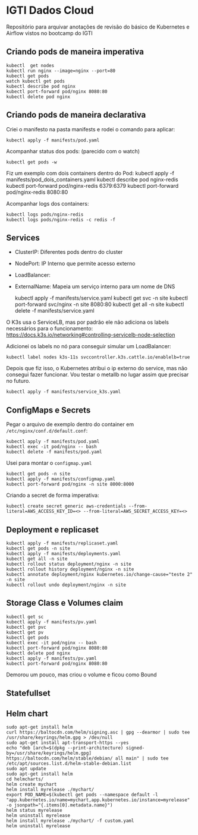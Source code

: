 # IGTI Dados Cloud

Repositório para arquivar anotações de revisão do básico de Kubernetes e Airflow vistos no bootcamp do IGTI

## Criando pods de maneira imperativa

    kubectl  get nodes
    kubectl run nginx --image=nginx --port=80
    kubectl get pods
    watch kubectl get pods
    kubectl describe pod nginx
    kubectl port-forward pod/nginx 8080:80
    kubectl delete pod nginx

## Criando pods de maneira declarativa

Criei o manifesto na pasta manifests e rodei o comando para aplicar:

    kubectl apply -f manifests/pod.yaml

Acompanhar status dos pods: (parecido com o watch)

    kubectl get pods -w

Fiz um exemplo com dois containers dentro do Pod:
    kubectl apply -f manifests/pod_dois_containers.yaml
    kubectl describe pod nginx-redis
    kubectl port-forward pod/nginx-redis 6379:6379
    kubectl port-forward pod/nginx-redis 8080:80

Acompanhar logs dos containers:

    kubectl logs pods/nginx-redis
    kubectl logs pods/nginx-redis -c redis -f

## Services

- ClusterIP: Diferentes pods dentro do cluster
- NodePort: IP Interno que permite acesso externo
- LoadBalancer:
- ExternalName: Mapeia um serviço interno para um nome de DNS

    kubectl apply -f manifests/service.yaml
    kubectl get svc -n site
    kubectl port-forward svc/nginx -n site 8080:80
    kubectl get all -n site
    kubectl delete -f manifests/service.yaml

O K3s usa o ServiceLB, mas por padrão ele não adiciona os labels necessários para o funcionamento: https://docs.k3s.io/networking#controlling-servicelb-node-selection

Adicionei os labels no nó para conseguir simular um LoadBalancer:

    kubectl label nodes k3s-11s svccontroller.k3s.cattle.io/enablelb=true

Depois que fiz isso, o Kubernetes atribui o ip externo do service, mas não consegui fazer funcionar.
Vou testar o metallb no lugar assim que precisar no futuro.

    kubectl apply -f manifests/service_k3s.yaml

## ConfigMaps e Secrets

Pegar o arquivo de exemplo dentro do container em `/etc/nginx/conf.d/default.conf`:

    kubectl apply -f manifests/pod.yaml
    kubectl exec -it pod/nginx -- bash
    kubectl delete -f manifests/pod.yaml

Usei para montar o `configmap.yaml`

    kubectl get pods -n site
    kubectl apply -f manifests/configmap.yaml
    kubectl port-forward pod/nginx -n site 8000:8000

Criando a secret de forma imperativa:

    kubectl create secret generic aws-credentials --from-literal=AWS_ACCESS_KEY_ID=<> --from-literal=AWS_SECRET_ACCESS_KEY=<>

## Deployment e replicaset

    kubectl apply -f manifests/replicaset.yaml
    kubectl get pods -n site
    kubectl apply -f manifests/deployments.yaml
    kubectl get all -n site
    kubectl rollout status deployment/nginx -n site
    kubectl rollout history deployment/nginx -n site
    kubectl annotate deployment/nginx kubernetes.io/change-cause="teste 2" -n site
    kubectl rollout undo deployment/nginx -n site

## Storage Class e Volumes claim

    kubectl get sc
    kubectl apply -f manifests/pv.yaml
    kubectl get pvc
    kubectl get pv
    kubectl get pods
    kubectl exec -it pod/nginx -- bash
    kubectl port-forward pod/nginx 8080:80
    kubectl delete pod nginx
    kubectl apply -f manifests/pv.yaml
    kubectl port-forward pod/nginx 8080:80

Demorou um pouco, mas criou o volume e ficou como Bound


## Statefullset


## Helm chart

    sudo apt-get install helm
    curl https://baltocdn.com/helm/signing.asc | gpg --dearmor | sudo tee /usr/share/keyrings/helm.gpg > /dev/null
    sudo apt-get install apt-transport-https --yes
    echo "deb [arch=$(dpkg --print-architecture) signed-by=/usr/share/keyrings/helm.gpg] https://baltocdn.com/helm/stable/debian/ all main" | sudo tee /etc/apt/sources.list.d/helm-stable-debian.list
    sudo apt update
    sudo apt-get install helm
    cd helmcharts/
    helm create mychart
    helm install myrelease ./mychart/
    export POD_NAME=$(kubectl get pods --namespace default -l "app.kubernetes.io/name=mychart,app.kubernetes.io/instance=myrelease" -o jsonpath="{.items[0].metadata.name}")
    helm status myrelease
    helm uninstall myrelease
    helm install myrelease ./mychart/ -f custom.yaml
    helm uninstall myrelease
